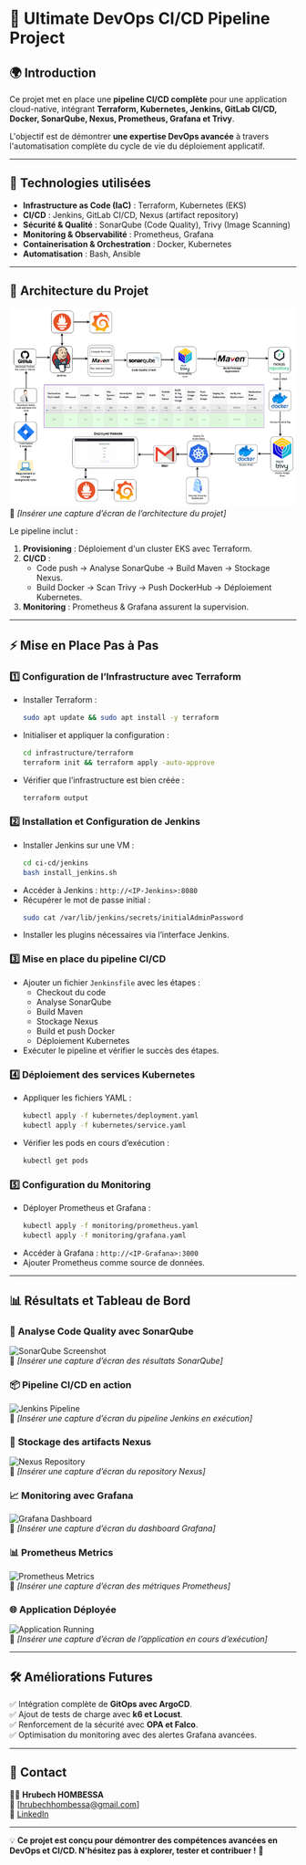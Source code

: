 # 🚀 Ultimate DevOps CI/CD Pipeline Project

## 🌍 Introduction
Ce projet met en place une **pipeline CI/CD complète** pour une application cloud-native, intégrant **Terraform, Kubernetes, Jenkins, GitLab CI/CD, Docker, SonarQube, Nexus, Prometheus, Grafana et Trivy**.  

L'objectif est de démontrer **une expertise DevOps avancée** à travers l'automatisation complète du cycle de vie du déploiement applicatif.

---

## 📌 Technologies utilisées
- **Infrastructure as Code (IaC)** : Terraform, Kubernetes (EKS)
- **CI/CD** : Jenkins, GitLab CI/CD, Nexus (artifact repository)
- **Sécurité & Qualité** : SonarQube (Code Quality), Trivy (Image Scanning)
- **Monitoring & Observabilité** : Prometheus, Grafana
- **Containerisation & Orchestration** : Docker, Kubernetes
- **Automatisation** : Bash, Ansible

---

## 📜 Architecture du Projet
![Architecture Diagram](documentation/architecture-diagram.png)  
📌 *[Insérer une capture d’écran de l’architecture du projet]*

Le pipeline inclut :
1. **Provisioning** : Déploiement d'un cluster EKS avec Terraform.
2. **CI/CD** :
   - Code push → Analyse SonarQube → Build Maven → Stockage Nexus.
   - Build Docker → Scan Trivy → Push DockerHub → Déploiement Kubernetes.
3. **Monitoring** : Prometheus & Grafana assurent la supervision.

---

## ⚡ Mise en Place Pas à Pas

### 1️⃣ **Configuration de l’Infrastructure avec Terraform**
- Installer Terraform :
  ```bash
  sudo apt update && sudo apt install -y terraform
  ```
- Initialiser et appliquer la configuration :
  ```bash
  cd infrastructure/terraform
  terraform init && terraform apply -auto-approve
  ```
- Vérifier que l’infrastructure est bien créée :
  ```bash
  terraform output
  ```

### 2️⃣ **Installation et Configuration de Jenkins**
- Installer Jenkins sur une VM :
  ```bash
  cd ci-cd/jenkins
  bash install_jenkins.sh
  ```
- Accéder à Jenkins : `http://<IP-Jenkins>:8080`
- Récupérer le mot de passe initial :
  ```bash
  sudo cat /var/lib/jenkins/secrets/initialAdminPassword
  ```
- Installer les plugins nécessaires via l’interface Jenkins.

### 3️⃣ **Mise en place du pipeline CI/CD**
- Ajouter un fichier `Jenkinsfile` avec les étapes :
  - Checkout du code
  - Analyse SonarQube
  - Build Maven
  - Stockage Nexus
  - Build et push Docker
  - Déploiement Kubernetes
- Exécuter le pipeline et vérifier le succès des étapes.

### 4️⃣ **Déploiement des services Kubernetes**
- Appliquer les fichiers YAML :
  ```bash
  kubectl apply -f kubernetes/deployment.yaml
  kubectl apply -f kubernetes/service.yaml
  ```
- Vérifier les pods en cours d’exécution :
  ```bash
  kubectl get pods
  ```

### 5️⃣ **Configuration du Monitoring**
- Déployer Prometheus et Grafana :
  ```bash
  kubectl apply -f monitoring/prometheus.yaml
  kubectl apply -f monitoring/grafana.yaml
  ```
- Accéder à Grafana : `http://<IP-Grafana>:3000`
- Ajouter Prometheus comme source de données.

---

## 📊 Résultats et Tableau de Bord
### 🔎 **Analyse Code Quality avec SonarQube**
![SonarQube Screenshot](documentation/sonarqube-report.png)  
📌 *[Insérer une capture d’écran des résultats SonarQube]*

### 📦 **Pipeline CI/CD en action**
![Jenkins Pipeline](documentation/jenkins-pipeline.png)  
📌 *[Insérer une capture d’écran du pipeline Jenkins en exécution]*

### 📂 **Stockage des artifacts Nexus**
![Nexus Repository](documentation/nexus-repository.png)  
📌 *[Insérer une capture d’écran du repository Nexus]*

### 📈 **Monitoring avec Grafana**
![Grafana Dashboard](documentation/grafana-dashboard.png)  
📌 *[Insérer une capture d’écran du dashboard Grafana]*

### 📊 **Prometheus Metrics**
![Prometheus Metrics](documentation/prometheus-metrics.png)  
📌 *[Insérer une capture d’écran des métriques Prometheus]*

### 🌐 **Application Déployée**
![Application Running](documentation/application-running.png)  
📌 *[Insérer une capture d’écran de l’application en cours d’exécution]*

---

## 🛠 Améliorations Futures
✅ Intégration complète de **GitOps avec ArgoCD**.  
✅ Ajout de tests de charge avec **k6 et Locust**.  
✅ Renforcement de la sécurité avec **OPA et Falco**.  
✅ Optimisation du monitoring avec des alertes Grafana avancées.

---

## 🤝 Contact
👨‍💻 **Hrubech HOMBESSA**  
📧 [hrubechhombessa@gmail.com]  
🔗 [LinkedIn](https://www.linkedin.com/in/hrubech-hombessa/)  

---

💡 **Ce projet est conçu pour démontrer des compétences avancées en DevOps et CI/CD. N'hésitez pas à explorer, tester et contribuer !** 🚀
